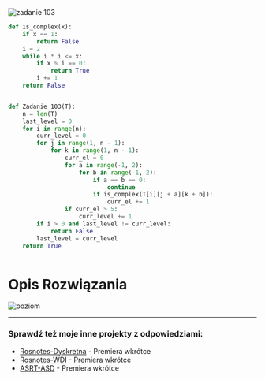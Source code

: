 <picture>
  <source srcset="../../srt/zbior_zadan/103.png" media="(prefers-color-scheme: light)">
  <source srcset="../../srt/zbior_zadan/black_103.png" media="(prefers-color-scheme: dark)">
  <img src="../../srt/zbior_zadan/black_103.png" alt="zadanie 103">
</picture>


```python
def is_complex(x):
    if x == 1:
        return False
    i = 2
    while i * i <= x:
        if x % i == 0:
            return True
        i += 1
    return False


def Zadanie_103(T):
    n = len(T)
    last_level = 0
    for i in range(n):
        curr_level = 0
        for j in range(1, n - 1):
            for k in range(1, n - 1):
                curr_el = 0
                for a in range(-1, 2):
                    for b in range(-1, 2):
                        if a == b == 0:
                            continue
                        if is_complex(T[i][j + a][k + b]):
                            curr_el += 1
                if curr_el > 5:
                    curr_level += 1
        if i > 0 and last_level != curr_level:
            return False
        last_level = curr_level
    return True



```
# Opis Rozwiązania

![poziom](https://github.com/user-attachments/assets/5ebd78fb-a2f3-48e9-899b-9e7b52557e2a)


---
### Sprawdź też moje inne projekty z odpowiedziami:
- [Rosnotes-Dyskretna](https://github.com/kamilGie/Rosnotes-Dyskretna) - Premiera wkrótce
- [Rosnotes-WDI](https://github.com/kamilGie/Rosnotes-WDI) - Premiera wkrótce
- [ASRT-ASD](https://github.com/kamilGie/Rosnotes-Dyskretna) - Premiera wkrótce
